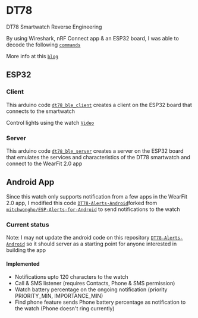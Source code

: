 # DT78 
DT78 Smartwatch Reverse Engineering

By using Wireshark, nRF Connect app & an ESP32 board, I was able to decode the following [`commands`](https://github.com/fbiego/dt78/blob/master/DT78_COMMANDS.md)

More info at this [`blog`](http://www.biego.tech/dt78)

## ESP32

### Client

This arduino code [`dt78_ble_client`](https://github.com/fbiego/dt78/blob/master/dt78_ble_client/dt78_ble_client.ino) creates a client on the ESP32 board that connects to the smartwatch

Control lights using the watch [`Video`](https://youtu.be/IGo9HJPbSt0)

### Server

This arduino code [`dt78_ble_server`](https://github.com/fbiego/dt78/blob/master/dt78_ble_server/dt78_ble_server.ino) creates a server on the ESP32 board that emulates the services and characteristics of the DT78 smartwatch and connect to the WearFit 2.0 app

## Android App

Since this watch only supports notification from a few apps in the WearFit 2.0 app, I modified this code [`DT78-Alerts-Android`](https://github.com/fbiego/DT78-Alerts-Android)forked from [`mitchwongho/ESP-Alerts-for-Android`](https://github.com/mitchwongho/ESP-Alerts-for-Android) to send notifications to the watch

### Current status

Note: I may not update the android code on this repository [`DT78-Alerts-Android`](https://github.com/fbiego/DT78-Alerts-Android) so it should server as a starting point for anyone interested in building the app

#### Implemented

* Notifications upto 120 characters to the watch
* Call & SMS listener (requires Contacts, Phone & SMS permission)
* Watch battery percentage on the ongoing notification (priority PRIORITY_MIN, IMPORTANCE_MIN)
* Find phone feature sends Phone battery percentage as notification to the watch (Phone doesn't ring currently)
